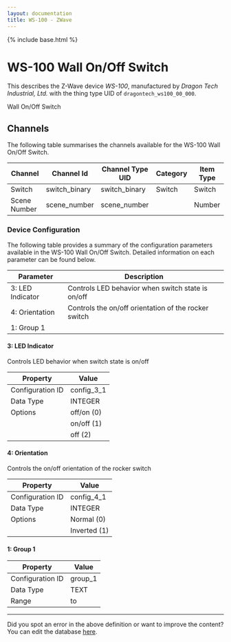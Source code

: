 ```yaml
---
layout: documentation
title: WS-100 - ZWave
---
```


{% include base.html %}

# WS-100 Wall On/Off Switch

This describes the Z-Wave device *WS-100*, manufactured by *Dragon Tech Industrial, Ltd.* with the thing type UID of ```dragontech_ws100_00_000```. 

Wall On/Off Switch


## Channels
The following table summarises the channels available for the WS-100 Wall On/Off Switch.

| Channel | Channel Id | Channel Type UID | Category | Item Type |
|---------|------------|------------------|----------|-----------|
| Switch | switch_binary | switch_binary | Switch | Switch |
| Scene Number | scene_number | scene_number |  | Number |


### Device Configuration
The following table provides a summary of the configuration parameters available in the WS-100 Wall On/Off Switch.
Detailed information on each parameter can be found below.

| Parameter   | Description |
|-------------|-------------|
| 3: LED Indicator | Controls LED behavior when switch state is on/off |
| 4: Orientation | Controls the on/off orientation of the rocker switch |
| 1: Group 1 |  |


#### 3: LED Indicator

Controls LED behavior when switch state is on/off


| Property         | Value    |
|------------------|----------|
| Configuration ID | config_3_1 |
| Data Type        | INTEGER || Default Value | 0 |
| Options | off/on (0) |
|  | on/off (1) |
|  | off (2) |


#### 4: Orientation

Controls the on/off orientation of the rocker switch


| Property         | Value    |
|------------------|----------|
| Configuration ID | config_4_1 |
| Data Type        | INTEGER || Default Value | 0 |
| Options | Normal (0) |
|  | Inverted (1) |


#### 1: Group 1


| Property         | Value    |
|------------------|----------|
| Configuration ID | group_1 |
| Data Type        | TEXT |
| Range |  to  |


---

Did you spot an error in the above definition or want to improve the content?
You can edit the database [here](http://www.cd-jackson.com/index.php/zwave/zwave-device-database/zwave-device-list/devicesummary/242).
